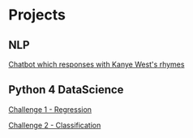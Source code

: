 # Projects

## NLP

[Chatbot which responses with Kanye West's rhymes](https://nbviewer.jupyter.org/github/BradAxl/Projects/blob/master/notebooks/ChatBot.ipynb)

## Python 4 DataScience

[Challenge 1 - Regression](https://nbviewer.jupyter.org/github/BradAxl/Projects/blob/master/notebooks/Reto1_regression.ipynb)

[Challenge 2 - Classification](https://nbviewer.jupyter.org/github/BradAxl/Projects/blob/master/notebooks/Reto2_classification.ipynb)
